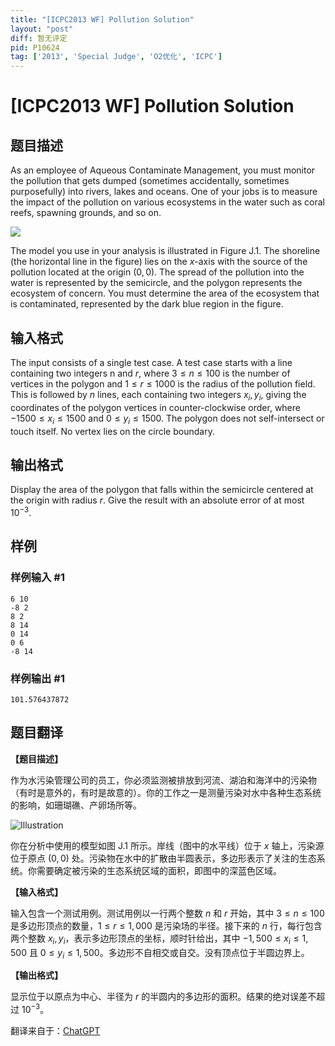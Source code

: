 ```yaml
---
title: "[ICPC2013 WF] Pollution Solution"
layout: "post"
diff: 暂无评定
pid: P10624
tag: ['2013', 'Special Judge', 'O2优化', 'ICPC']
---
```

# [ICPC2013 WF] Pollution Solution
## 题目描述

As an employee of Aqueous Contaminate Management, you must monitor the pollution that gets dumped (sometimes accidentally, sometimes purposefully) into rivers, lakes and oceans. One of your jobs is to measure the impact of the pollution on various ecosystems in the water such as coral reefs, spawning grounds, and so on.

![](https://cdn.luogu.com.cn/upload/image_hosting/k4nih8sh.png)

The model you use in your analysis is illustrated in Figure J.1. The shoreline (the horizontal line in the figure) lies on the $x$-axis with the source of the pollution located at the origin $(0,0)$. The spread of the pollution into the water is represented by the semicircle, and the polygon represents the ecosystem of concern. You must determine the area of the ecosystem that is contaminated, represented by the dark blue region in the figure.
## 输入格式

The input consists of a single test case. A test case starts with a line containing two integers n and $r$, where $3 \leq n \leq 100$ is the number of vertices in the polygon and $1 \leq r \leq 1 000$ is the radius of the pollution field. This is followed by $n$ lines, each containing two integers $x_i, y_i$, giving the coordinates of the polygon vertices in counter-clockwise order, where $-1 500 \leq x_i \leq 1 500$ and $0 \leq y_i \leq 1 500$. The polygon does not self-intersect or touch itself. No vertex lies on the circle boundary.
## 输出格式

Display the area of the polygon that falls within the semicircle centered at the origin with radius $r$. Give the result with an absolute error of at most $10^{-3}$.
## 样例

### 样例输入 #1
```
6 10
-8 2
8 2
8 14
0 14
0 6
-8 14
```
### 样例输出 #1
```
101.576437872
```
## 题目翻译

**【题目描述】**

作为水污染管理公司的员工，你必须监测被排放到河流、湖泊和海洋中的污染物（有时是意外的，有时是故意的）。你的工作之一是测量污染对水中各种生态系统的影响，如珊瑚礁、产卵场所等。

![Illustration](https://cdn.luogu.com.cn/upload/image_hosting/k4nih8sh.png)

你在分析中使用的模型如图 J.1 所示。岸线（图中的水平线）位于 $x$ 轴上，污染源位于原点 $(0,0)$ 处。污染物在水中的扩散由半圆表示，多边形表示了关注的生态系统。你需要确定被污染的生态系统区域的面积，即图中的深蓝色区域。

**【输入格式】**

输入包含一个测试用例。测试用例以一行两个整数 $n$ 和 $r$ 开始，其中 $3 \leq n \leq 100$ 是多边形顶点的数量，$1 \leq r \leq 1,000$ 是污染场的半径。接下来的 $n$ 行，每行包含两个整数 $x_i, y_i$，表示多边形顶点的坐标，顺时针给出，其中 $-1,500 \leq x_i \leq 1,500$ 且 $0 \leq y_i \leq 1,500$。多边形不自相交或自交。没有顶点位于半圆边界上。

**【输出格式】**

显示位于以原点为中心、半径为 $r$ 的半圆内的多边形的面积。结果的绝对误差不超过 $10^{-3}$。

翻译来自于：[ChatGPT](https://chatgpt.com/)

